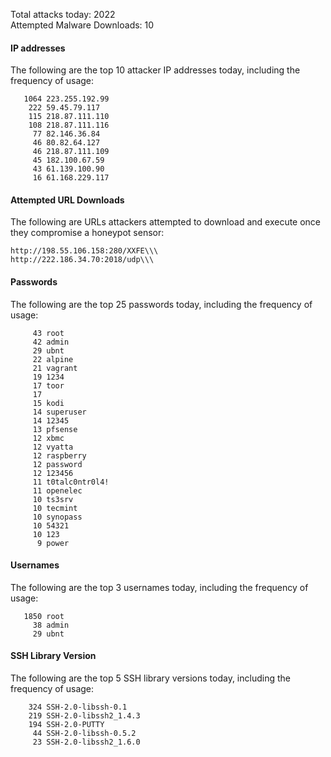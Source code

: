 Total attacks today: 2022  
Attempted Malware Downloads: 10 

#### IP addresses
The following are the top 10 attacker IP addresses today, including the frequency of usage:
```
   1064 223.255.192.99
    222 59.45.79.117
    115 218.87.111.110
    108 218.87.111.116
     77 82.146.36.84
     46 80.82.64.127
     46 218.87.111.109
     45 182.100.67.59
     43 61.139.100.90
     16 61.168.229.117
```

#### Attempted URL Downloads
The following are URLs attackers attempted to download and execute once they compromise a honeypot sensor:
```
http://198.55.106.158:280/XXFE\\\
http://222.186.34.70:2018/udp\\\
```

#### Passwords
The following are the top 25 passwords today, including the frequency of usage:
```
     43 root
     42 admin
     29 ubnt
     22 alpine
     21 vagrant
     19 1234
     17 toor
     17 
     15 kodi
     14 superuser
     14 12345
     13 pfsense
     12 xbmc
     12 vyatta
     12 raspberry
     12 password
     12 123456
     11 t0talc0ntr0l4!
     11 openelec
     10 ts3srv
     10 tecmint
     10 synopass
     10 54321
     10 123
      9 power
```

#### Usernames
The following are the top 3 usernames today, including the frequency of usage:
```
   1850 root
     38 admin
     29 ubnt
```

#### SSH Library Version
The following are the top 5 SSH library versions today, including the frequency of usage:
```
    324 SSH-2.0-libssh-0.1
    219 SSH-2.0-libssh2_1.4.3
    194 SSH-2.0-PUTTY
     44 SSH-2.0-libssh-0.5.2
     23 SSH-2.0-libssh2_1.6.0
```
